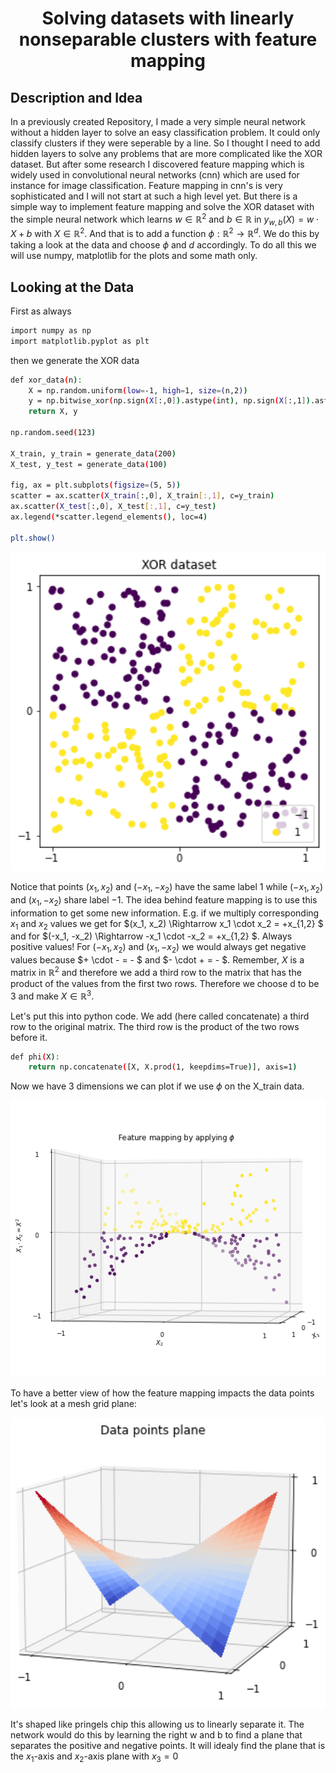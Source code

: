 <h1 align="center">Solving datasets with linearly nonseparable clusters with feature mapping</h1>

## Description and Idea
In a previously created Repository, I made a very simple neural network without a hidden layer to solve an easy classification problem. It could only classify clusters if they were seperable by a line. So I thought I need to add hidden layers to solve any problems that are more complicated like the XOR dataset. But after some research I discovered feature mapping which is widely used in convolutional neural networks (cnn) which are used for instance for image classification. Feature mapping in cnn's is very sophisticated and I will not start at such a high level yet. But there is a simple way to implement feature mapping and solve the XOR dataset with the simple neural network which learns $w \in \mathbb{R}^2$ and $b \in \mathbb{R}$ in $y_{w,b}(X) = w \cdot X + b$ with $X \in \mathbb{R}^2$. And that is to add a function $\phi : \mathbb{R}^2 \rightarrow \mathbb{R}^d$. We do this by taking a look at the data and choose $\phi$ and $d$ accordingly. To do all this we will use numpy, matplotlib for the plots and some math only.

## Looking at the Data

First as always
``` bash
import numpy as np
import matplotlib.pyplot as plt
```

then we generate the XOR data

``` bash
def xor_data(n):
    X = np.random.uniform(low=-1, high=1, size=(n,2))
    y = np.bitwise_xor(np.sign(X[:,0]).astype(int), np.sign(X[:,1]).astype(int))+1
    return X, y

np.random.seed(123) 

X_train, y_train = generate_data(200)
X_test, y_test = generate_data(100)

fig, ax = plt.subplots(figsize=(5, 5))
scatter = ax.scatter(X_train[:,0], X_train[:,1], c=y_train)
ax.scatter(X_test[:,0], X_test[:,1], c=y_test)
ax.legend(*scatter.legend_elements(), loc=4)

plt.show()
```
<p align="center"> 
    <img width=800 src="./visualization/XOR_dataset.png">
</p>

Notice that points $(x_1, x_2)$ and $(-x_1, -x_2)$ have the same label $1$ while $(-x_1, x_2)$ and $(x_1, -x_2)$ share label $-1$. The idea behind feature mapping is to use this information to get some new information. E.g. if we multiply corresponding $x_1$ and $x_2$ values we get for $(x_1, x_2) \Rightarrow x_1 \cdot x_2 = +x_{1,2} $ and for $(-x_1, -x_2) \Rightarrow -x_1 \cdot -x_2 = +x_{1,2} $. Always positive values! For $(-x_1, x_2)$ and $(x_1, -x_2)$ we would always get negative values because $+ \cdot - = - $ and $- \cdot + = - $. Remember, $X$ is a matrix in $\mathbb{R}^2$ and therefore we add a third row to the matrix that has the product of the values from the first two rows. Therefore we choose d to be 3 and make $X \in \mathbb{R}^3$.

Let's put this into python code. We add (here called concatenate) a third row to the original matrix. The third row is the product of the two rows before it.
``` bash
def phi(X):
    return np.concatenate([X, X.prod(1, keepdims=True)], axis=1)
```
Now we have 3 dimensions we can plot if we use $\phi$ on the X_train data.

<p align="center"> 
    <img width=800 src="./visualization/XOR_featureMapping.png">
</p>

To have a better view of how the feature mapping impacts the data points let's look at a mesh grid plane:

<p align="center"> 
    <img width=800 src="./visualization/XOR_dataPlane.png">
</p>

It's shaped like pringels chip this allowing us to linearly separate it. The network would do this by learning the right w and b to find a plane that separates the positive and negative points. It will idealy find the plane that is the $x_1$-axis and $x_2$-axis plane with $x_3 = 0$
